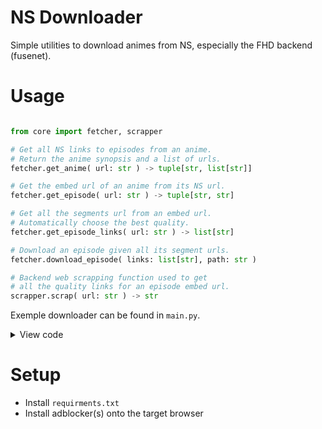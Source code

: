 # NS Downloader

Simple utilities to download animes from NS, especially the FHD backend (fusenet).

# Usage

```py

from core import fetcher, scrapper

# Get all NS links to episodes from an anime.
# Return the anime synopsis and a list of urls.
fetcher.get_anime( url: str ) -> tuple[str, list[str]]

# Get the embed url of an anime from its NS url.
fetcher.get_episode( url: str ) -> tuple[str, str]

# Get all the segments url from an embed url.
# Automatically choose the best quality.
fetcher.get_episode_links( url: str ) -> list[str]

# Download an episode given all its segment urls.
fetcher.download_episode( links: list[str], path: str )

# Backend web scrapping function used to get
# all the quality links for an episode embed url.
scrapper.scrap( url: str ) -> str

```

Exemple downloader can be found in `main.py`.

<details>
  <summary>View code</summary>
  
  ```py

import os
from core import fetcher, progress

url = 'Anime url here'
out = './path/to/dir/'

# Create dirs
if not os.path.exists(out): os.makedirs(out)

cla = '\n[ MAIN PY ]'
print(cla, 'Starting')

syn, eps = fetcher.get_anime(url)
open(out + 'syn.txt', 'w').write(syn)

print(cla, 'Wrote syn')

for episode in progress.Bar(cla, eps[7:]):
    
    while 1:
    
        try:
            name = '_'.join(episode.split('/episode/')[1].split('-')[10:])
            
            print(cla, '### Fetching', name)
            
            prov, eurl = fetcher.get_episode(episode)
            links = fetcher.get_episode_links(eurl)
            path = fetcher.download_episode(links, out + name + '.mp4')
            
            print(cla, f'### Fetched {name} ({path = })')
            
            break
    
        except Exception as e:
            print(cla, '\033[91mFailed to scrappe:', e.args, '\033[0m, retrying...')    
        
        except KeyboardInterrupt: print(cla, 'User interruption.')

print(cla, 'Finished process')

  ```
</details>


# Setup

- Install `requirments.txt`
- Install adblocker(s) onto the target browser
